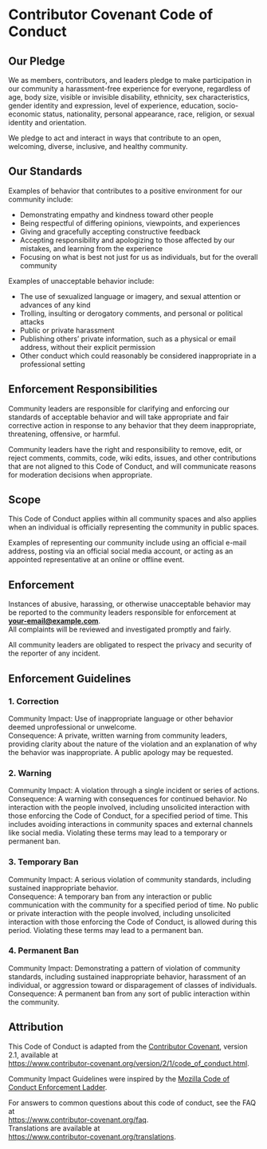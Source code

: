 # Contributor Covenant Code of Conduct

## Our Pledge

We as members, contributors, and leaders pledge to make participation in our
community a harassment-free experience for everyone, regardless of age, body
size, visible or invisible disability, ethnicity, sex characteristics, gender
identity and expression, level of experience, education, socio-economic status,
nationality, personal appearance, race, religion, or sexual identity and
orientation.

We pledge to act and interact in ways that contribute to an open, welcoming,
diverse, inclusive, and healthy community.

## Our Standards

Examples of behavior that contributes to a positive environment for our
community include:

* Demonstrating empathy and kindness toward other people
* Being respectful of differing opinions, viewpoints, and experiences
* Giving and gracefully accepting constructive feedback
* Accepting responsibility and apologizing to those affected by our mistakes,
  and learning from the experience
* Focusing on what is best not just for us as individuals, but for the overall
  community

Examples of unacceptable behavior include:

* The use of sexualized language or imagery, and sexual attention or advances of
  any kind
* Trolling, insulting or derogatory comments, and personal or political attacks
* Public or private harassment
* Publishing others’ private information, such as a physical or email address,
  without their explicit permission
* Other conduct which could reasonably be considered inappropriate in a
  professional setting

## Enforcement Responsibilities

Community leaders are responsible for clarifying and enforcing our standards of
acceptable behavior and will take appropriate and fair corrective action in
response to any behavior that they deem inappropriate, threatening, offensive,
or harmful.

Community leaders have the right and responsibility to remove, edit, or reject
comments, commits, code, wiki edits, issues, and other contributions that are
not aligned to this Code of Conduct, and will communicate reasons for moderation
decisions when appropriate.

## Scope

This Code of Conduct applies within all community spaces and also applies when
an individual is officially representing the community in public spaces.

Examples of representing our community include using an official e-mail address,
posting via an official social media account, or acting as an appointed
representative at an online or offline event.

## Enforcement

Instances of abusive, harassing, or otherwise unacceptable behavior may be
reported to the community leaders responsible for enforcement at  
**your-email@example.com**.  
All complaints will be reviewed and investigated promptly and fairly.

All community leaders are obligated to respect the privacy and security of the
reporter of any incident.

## Enforcement Guidelines

### 1. Correction
Community Impact: Use of inappropriate language or other behavior deemed
unprofessional or unwelcome.  
Consequence: A private, written warning from community leaders, providing
clarity about the nature of the violation and an explanation of why the behavior
was inappropriate. A public apology may be requested.

### 2. Warning
Community Impact: A violation through a single incident or series of actions.  
Consequence: A warning with consequences for continued behavior. No interaction
with the people involved, including unsolicited interaction with those enforcing
the Code of Conduct, for a specified period of time. This includes avoiding
interactions in community spaces and external channels like social media.
Violating these terms may lead to a temporary or permanent ban.

### 3. Temporary Ban
Community Impact: A serious violation of community standards, including
sustained inappropriate behavior.  
Consequence: A temporary ban from any interaction or public communication with
the community for a specified period of time. No public or private interaction
with the people involved, including unsolicited interaction with those enforcing
the Code of Conduct, is allowed during this period. Violating these terms may
lead to a permanent ban.

### 4. Permanent Ban
Community Impact: Demonstrating a pattern of violation of community standards,
including sustained inappropriate behavior, harassment of an individual, or
aggression toward or disparagement of classes of individuals.  
Consequence: A permanent ban from any sort of public interaction within the
community.

## Attribution

This Code of Conduct is adapted from the [Contributor Covenant][homepage],
version 2.1, available at  
https://www.contributor-covenant.org/version/2/1/code_of_conduct.html.

Community Impact Guidelines were inspired by the [Mozilla Code of Conduct
Enforcement Ladder](https://github.com/mozilla/diversity).

[homepage]: https://www.contributor-covenant.org

For answers to common questions about this code of conduct, see the FAQ at  
https://www.contributor-covenant.org/faq.  
Translations are available at  
https://www.contributor-covenant.org/translations.
